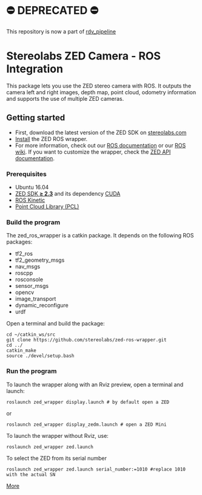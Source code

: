 # :no_entry:️ DEPRECATED :no_entry:️
This repository is now a part of [rdv_pipeline](https://github.com/RevolveNTNU/rdv_pipeline/tree/master)
# Stereolabs ZED Camera - ROS Integration

This package lets you use the ZED stereo camera with ROS. It outputs the camera left and right images, depth map, point cloud, odometry information and supports the use of multiple ZED cameras.

## Getting started

- First, download the latest version of the ZED SDK on [stereolabs.com](https://www.stereolabs.com/developers/)
- [Install](#build-the-program) the ZED ROS wrapper.
- For more information, check out our [ROS documentation](https://www.stereolabs.com/documentation/guides/using-zed-with-ros/introduction.html) or our [ROS wiki](http://wiki.ros.org/zed-ros-wrapper). If you want to customize the wrapper, check the [ZED API documentation](https://www.stereolabs.com/developers/documentation/API/).

### Prerequisites

- Ubuntu 16.04
- [ZED SDK **≥ 2.3**](https://www.stereolabs.com/developers/) and its dependency [CUDA](https://developer.nvidia.com/cuda-downloads)
- [ROS Kinetic](http://wiki.ros.org/kinetic/Installation/Ubuntu)
- [Point Cloud Library (PCL)](https://github.com/PointCloudLibrary/pcl)

### Build the program

The zed_ros_wrapper is a catkin package. It depends on the following ROS packages:

   - tf2_ros
   - tf2_geometry_msgs
   - nav_msgs
   - roscpp
   - rosconsole
   - sensor_msgs
   - opencv
   - image_transport
   - dynamic_reconfigure
   - urdf


Open a terminal and build the package:

    cd ~/catkin_ws/src
    git clone https://github.com/stereolabs/zed-ros-wrapper.git
    cd ../
    catkin_make
    source ./devel/setup.bash

### Run the program

To launch the wrapper along with an Rviz preview, open a terminal and launch:

    roslaunch zed_wrapper display.launch # by default open a ZED

or

    roslaunch zed_wrapper display_zedm.launch # open a ZED Mini


To launch the wrapper without Rviz, use:

    roslaunch zed_wrapper zed.launch

 To select the ZED from its serial number

    roslaunch zed_wrapper zed.launch serial_number:=1010 #replace 1010 with the actual SN

[More](https://www.stereolabs.com/documentation/guides/using-zed-with-ros/introduction.html)
